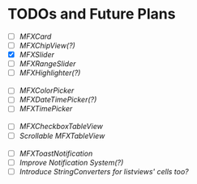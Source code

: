 # TODOs and Future Plans

- [ ] *MFXCard*
- [ ] *MFXChipView(?)*
- [x] *MFXSlider*
- [ ] *MFXRangeSlider* 
- [ ] *MFXHighlighter(?)*
  <br></br>
- [ ] *MFXColorPicker*
- [ ] *MFXDateTimePicker(?)*
- [ ] *MFXTimePicker*
  <br></br>
- [ ] *MFXCheckboxTableView*
- [ ] *Scrollable MFXTableView*
  <br></br>
- [ ] *MFXToastNotification*
- [ ] *Improve Notification System(?)*
- [ ] *Introduce StringConverters for listviews' cells too?*